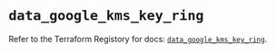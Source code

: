 # `data_google_kms_key_ring`

Refer to the Terraform Registory for docs: [`data_google_kms_key_ring`](https://registry.terraform.io/providers/hashicorp/google/4.73.2/docs/data-sources/kms_key_ring).
